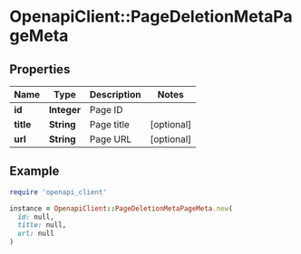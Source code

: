 # OpenapiClient::PageDeletionMetaPageMeta

## Properties

| Name | Type | Description | Notes |
| ---- | ---- | ----------- | ----- |
| **id** | **Integer** | Page ID |  |
| **title** | **String** | Page title | [optional] |
| **url** | **String** | Page URL | [optional] |

## Example

```ruby
require 'openapi_client'

instance = OpenapiClient::PageDeletionMetaPageMeta.new(
  id: null,
  title: null,
  url: null
)
```

